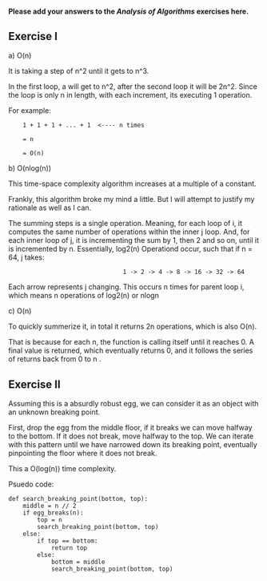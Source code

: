 #### Please add your answers to the ***Analysis of  Algorithms*** exercises here.

## Exercise I

a) O(n) 

It is taking a step of n^2 until it gets to n^3.

In the first loop, a will get to n^2, after the second loop it will be 2n^2. Since the loop is only n in length, with each increment, its executing 1 operation. 

For example: 

        1 + 1 + 1 + ... + 1  <---- n times  

        = n 

        = O(n) 


b) O(nlog(n)) 

This time-space complexity algorithm increases at a multiple of a constant. 

Frankly, this algorithm broke my mind a little. But I will attempt to justify my rationale as well as I can. 

The summing steps is a single operation. Meaning, for each loop of i, it computes the same number of operations within the inner j loop. And, for each inner loop of j, it is incrementing the sum by 1, then 2 and so on, until it is incremented by n. Essentially, log2(n) Operationd occur, such that if n = 64, j takes:  

                                    1 -> 2 -> 4 -> 8 -> 16 -> 32 -> 64

Each arrow represents j changing. This occurs n times for parent loop i, which means n
operations of log2(n) or nlogn 



c) O(n) 

To quickly summerize it, in total it returns 2n operations, which is also O(n).

That is because for each n, the function is calling itself until it reaches 0. A final value is returned, which eventually returns 0, and it follows the series of returns back from 0 to n
. 

## Exercise II

Assuming this is a absurdly robust egg, we can consider it as an object with an unknown breaking point. 

First, drop the egg from the middle floor, if it breaks we can move halfway to the bottom. If it does not break, move halfway to the top. We can iterate with this pattern until we have narrowed down its breaking point, eventually pinpointing the floor where it does not break. 

This a O(log(n)) time complexity.  

Psuedo code: 

```
def search_breaking_point(bottom, top):
    middle = n // 2
    if egg_breaks(n):
        top = n 
        search_breaking_point(bottom, top)
    else:
        if top == bottom:
            return top 
        else: 
            bottom = middle 
            search_breaking_point(bottom, top)

```


